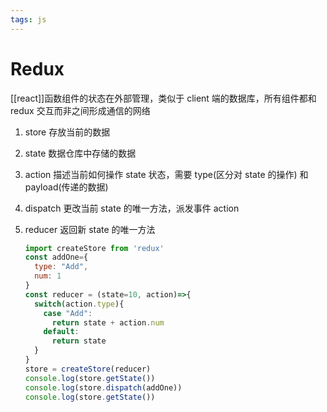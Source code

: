 ```yaml
---
tags: js
---
```

# Redux

[[react]]函数组件的状态在外部管理，类似于 client 端的数据库，所有组件都和 redux 交互而非之间形成通信的网络

1. store 存放当前的数据
2. state 数据仓库中存储的数据
3. action 描述当前如何操作 state 状态，需要 type(区分对 state 的操作) 和 payload(传递的数据)
4. dispatch 更改当前 state 的唯一方法，派发事件 action
5. reducer 返回新 state 的唯一方法

    ```jsx
    import createStore from 'redux'
    const addOne={
      type: "Add",
      num: 1
    }
    const reducer = (state=10, action)=>{
      switch(action.type){
        case "Add":
          return state + action.num
        default:
          return state
      }
    }
    store = createStore(reducer)
    console.log(store.getState())
    console.log(store.dispatch(addOne))
    console.log(store.getState())
    ```
